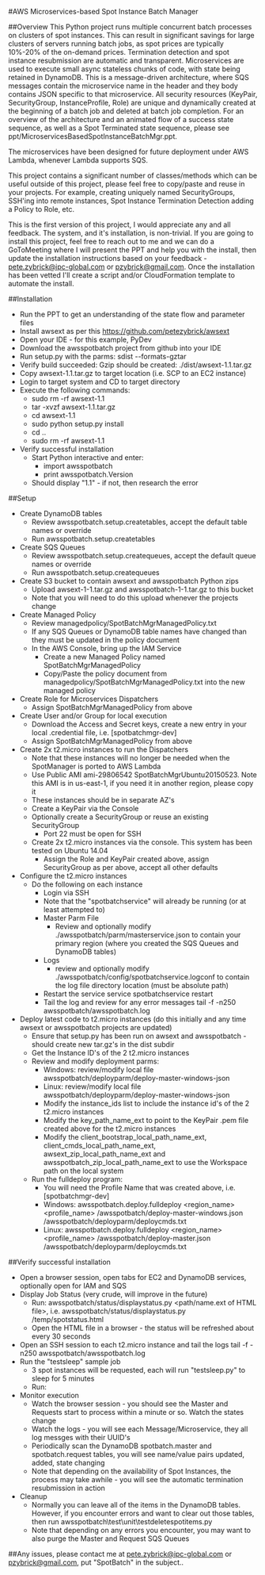 #AWS Microservices-based Spot Instance Batch Manager

##Overview
This Python project runs multiple concurrent batch processes on clusters of spot instances. This can result in significant savings for large clusters of servers running batch jobs, as spot prices are typically 10%-20% of the on-demand prices.  Termination detection and spot instance
resubmission are automatic and transparent.  Microservices are used to execute small async stateless chunks of
code, with state being retained in DynamoDB.  This is a message-driven architecture, where SQS messages contain the microservice name
in the header and they body contains JSON specific to that microservice.  All security resources (KeyPair, SecurityGroup, InstanceProfile, Role) are unique and dynamically created at the beginning of a batch job and deleted at batch job completion. For an overview of the architecture and an animated flow of a success state sequence, as well as a Spot Terminated state sequence, please see ppt/MicroservicesBasedSpotInstanceBatchMgr.ppt. 

The microservices have been designed for future deployment under AWS Lambda, whenever Lambda supports SQS.

This project contains a significant number of classes/methods which can be useful outside of this project, please feel free to copy/paste and
reuse in your projects.  For example, creating uniquely named SecurityGroups, SSH'ing into remote instances, Spot Instance Termination Detection adding a Policy to Role, etc.

This is the first version of this project, I would appreciate any and all feedback. The system, and it's installation, is non-trivial.  If you are going to install this project, feel free
to reach out to me and we can do a GoToMeeting where I will present the PPT and help you with the install, then update the installation instructions based on your feedback - pete.zybrick@ipc-global.com or pzybrick@gmail.com.  Once the installation has been vetted I'll create a script and/or CloudFormation template to automate the install.

##Installation
* Run the PPT to get an understanding of the state flow and parameter files
* Install awsext as per this https://github.com/petezybrick/awsext
* Open your IDE - for this example, PyDev 
* Download the awsspotbatch project from github into your IDE
* Run setup.py with the parms: sdist --formats-gztar
* Verify build succeeded: Gzip should be created: ./dist/awsext-1.1.tar.gz
* Copy awsext-1.1.tar.gz to target location (i.e. SCP to an EC2 instance)
* Login to target system and CD to target directory
* Execute the following commands:
	* sudo rm -rf awsext-1.1
	* tar -xvzf awsext-1.1.tar.gz
	* cd awsext-1.1
	* sudo python setup.py install
	* cd ..
	* sudo rm -rf awsext-1.1
* Verify successful installation
	* Start Python interactive and enter:
		* import awsspotbatch 
		* print awsspotbatch.Version
	* Should display "1.1" - if not, then research the error
	
##Setup
* Create DynamoDB tables
	* Review awsspotbatch.setup.createtables, accept the default table names or override
	* Run awsspotbatch.setup.createtables
* Create SQS Queues
	* Review awsspotbatch.setup.createqueues, accept the default queue names or override
	* Run awsspotbatch.setup.createqueues
* Create S3 bucket to contain awsext and awsspotbatch Python zips
	* Upload awsext-1-1.tar.gz and awsspotbatch-1-1.tar.gz to this bucket
	* Note that you will need to do this upload whenever the projects change
* Create Managed Policy
	* Review managedpolicy/SpotBatchMgrManagedPolicy.txt
	* If any SQS Queues or DynamoDB table names have changed than they must be updated in the policy document
	* In the AWS Console, bring up the IAM Service 
		* Create a new Managed Policy named SpotBatchMgrManagedPolicy
		* Copy/Paste the policy document from managedpolicy/SpotBatchMgrManagedPolicy.txt into the new managed policy
* Create Role for Microservices Dispatchers
	* Assign SpotBatchMgrManagedPolicy from above
* Create User and/or Group for local execution
	* Download the Access and Secret keys, create a new entry in your local .credential file, i.e. [spotbatchmgr-dev]
	* Assign SpotBatchMgrManagedPolicy from above
* Create 2x t2.micro instances to run the Dispatchers
	* Note that these instances will no longer be needed when the SpotManager is ported to AWS Lambda
	* Use Public AMI ami-29806542 SpotBatchMgrUbuntu20150523.  Note this AMI is in us-east-1, if you need it in another region, please copy it
	* These instances should be in separate AZ's
	* Create a KeyPair via the Console
	* Optionally create a SecurityGroup or reuse an existing SecurityGroup
		* Port 22 must be open for SSH
	* Create 2x t2.micro instances via the console.  This system has been tested on Ubuntu 14.04
		* Assign the Role and KeyPair created above, assign SecurityGroup as per above, accept all other defaults
* Configure the t2.micro instances
	* Do the following on each instance
		* Login via SSH
		* Note that the "spotbatchservice" will already be running (or at least attempted to)
		* Master Parm File
			* Review and optionally modify ./awsspotbatch/parm/masterservice.json to contain your primary region (where you created the SQS Queues and DynamoDB tables)  
		* Logs
			* review and optionally modify ./awsspotbatch/config/spotbatchservice.logconf to contain the log file directory location (must be absolute path)  
		* Restart the service
			service spotbatchservice restart
		* Tail the log and review for any error messages
			tail -f -n250 awsspotbatch/awsspotbatch.log
* Deploy latest code to t2.micro instances (do this initially and any time awsext or awsspotbatch projects are updated)
	* Ensure that setup.py has been run on awsext and awsspotbatch - should create new tar.gz's in the dist subdir
	* Get the Instance ID's of the 2 t2.micro instances
	* Review and modify deployment parms:
		* Windows: review/modify local file awsspotbatch/deployparm/deploy-master-windows-json
		* Linux: review/modify local file awsspotbatch/deployparm/deploy-master-windows-json
		* Modify the instance_ids list to include the instance id's of the 2 t2.micro instances
		* Modify the key_path_name_ext to point to the KeyPair .pem file created above for the t2.micro instances
		* Modify the client_bootstrap_local_path_name_ext, client_cmds_local_path_name_ext, awsext_zip_local_path_name_ext and awsspotbatch_zip_local_path_name_ext to use the Workspace path on the local system
	* Run the fulldeploy program:
		* You will need the Profile Name that was created above, i.e. [spotbatchmgr-dev]
		* Windows: awsspotbatch.deploy.fulldeploy <region_name> <profile_name> <workspacePath>/awsspotbatch/deploy-master-windows.json <workspacePath>/awsspotbatch/deployparm/deploycmds.txt
		* Linux: awsspotbatch.deploy.fulldeploy <region_name> <profile_name> <workspacePath>/awsspotbatch/deploy-master.json <workspacePath>/awsspotbatch/deployparm/deploycmds.txt

##Verify successful installation
* Open a browser session, open tabs for EC2 and DynamoDB services, optionally open for IAM and SQS
* Display Job Status (very crude, will improve in the future)
	* Run: awsspotbatch/status/displaystatus.py <path/name.ext of HTML file>, i.e. awsspotbatch/status/displaystatus.py /temp/spotstatus.html
	* Open the HTML file in a browser - the status will be refreshed about every 30 seconds
* Open an SSH session to each t2.micro instance and tail the logs
	tail -f -n250 awsspotbatch/awsspotbatch.log
* Run the "testsleep" sample job
	* 3 spot instances will be requested, each will run "testsleep.py" to sleep for 5 minutes
	* Run: 
* Monitor execution
	* Watch the browser session - you should see the Master and Requests start to process within a minute or so.  Watch the states change
	* Watch the logs - you will see each Message/Microservice, they all log messges with their UUID's
	* Periodically scan the DynamoDB spotbatch.master and spotbatch.request tables, you will see name/value pairs updated, added, state changing
	* Note that depending on the availability of Spot Instances, the process may take awhile - you will see the automatic termination resubmission in action
* Cleanup
	* Normally you can leave all of the items in the DynamoDB tables.  However, if you encounter errors and want to clear out those tables, then run awsspotbatch\test\unit\testdeletespotitems.py
	* Note that depending on any errors you encounter, you may want to also purge the Master and Request SQS Queues
		
		
##Any issues, please contact me at pete.zybrick@ipc-global.com or pzybrick@gmail.com, put "SpotBatch" in the subject..
